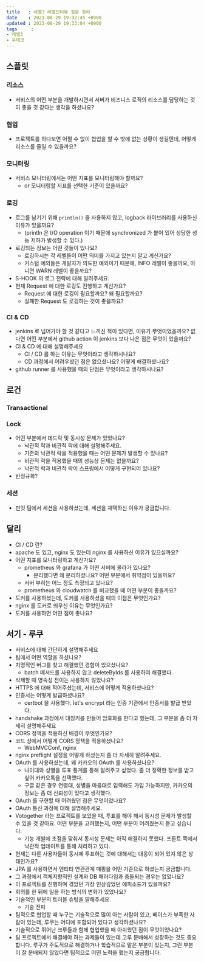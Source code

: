 ```yaml
---
title   : 레벨3 레벨인터뷰 질문 정리
date    : 2023-08-29 19:32:45 +0900
updated : 2023-08-29 19:33:04 +0900
tags     : 
- 레벨3
- 우테코
---
```


## 스플릿

### 리소스
- 서비스의 어떤 부분을 개발하시면서 서버가 비즈니스 로직의 리소스를 담당하는 것이 좋을 것 같다는 생각을 하셨나요?

### 협업
- 프로젝트를 하다보면 어쩔 수 없이 협업을 할 수 밖에 없는 상황이 생길텐데, 어떻게 리소스를 줄일 수 있을까요?

### 모니터링
- 서비스 모니터링에서는 어떤 지표를 모니터링해야 할까요?
	- or 모니터링할 지표를 선택한 기준이 있을까요?
### 로깅
- 로그를 남기기 위해 `println()` 을 사용하지 않고, logback 라이브러리를 사용하신 이유가 있을까요?
	- (println 은 I/O operation 이기 때문에 synchronized 가 붙어 있어 상당한 성능 저하가 발생할 수 있다.)
- 로깅되는 정보는 어떤 것들이 있나요?
	- 로깅하시는 각 레벨들이 어떤 의미를 가지고 있는지 알고 계신가요?
	- 커스텀 예외들은 개발자가 의도한 예외이기 때문에,  INFO 레벨이 좋을까요, 아니면 WARN 레벨이 좋을까요? 
- S-HOOK 의 로그 전략에 대해 알려주세요.
- 현재 Request 에 대한 로깅도 진행하고 계신가요?
	- Request 에 대한 로깅이 필요할까요? 왜 필요할까요?
	- 실패한 Request 도 로깅하는 것이 좋을까요?

### CI & CD

- jenkins 로 넘어가야 할 것 같다고 느끼신 적이 있다면, 이유가 무엇이었을까요? 없다면 어떤 부분에서 github action 이 jenkins 보다 나은 점은 무엇이 있을까요?
- CI & CD 에 대해 설명해주세요
	- CI / CD 를 하는 이유는 무엇이라고 생각하시나요?
	- CD 과정에서 어려우셨던 점은 없으셨나요? 어떻게 해결하셨나요?
- github runner 를 사용했을 때의 단점은 무엇이라고 생각하시나요? 

## 로건

### Transactional

### Lock

- 어떤 부분에서 데드락 및 동시성 문제가 있었나요?
	- 낙관적 락과 비관적 락에 대해 설명해주세요.
	- 기존의 낙관적 락을 적용했을 때는 어떤 문제가 발생할 수 있나요?
	- 비관적 락을 적용했을 때의 성능상 문제는 없을까요?
	- 낙관적 락과 비관적 락이 스프링에서 어떻게 구현되어 있나요?
- 반정규화?

### 세션

- 펀잇 팀에서 세션을 사용하셨는데, 세션을 채택하신 이유가 궁금합니다.

## 달리

- CI / CD 란?
- apache 도 있고, nginx 도 있는데 nginx 를 사용하신 이유가 있으실까요?
- 어떤 지표를 모니터링하고 계신가요?
	- prometheus 와 grafana 가 어떤 서버에 올라가 있나요? 
		- 분리했다면 왜 분리하셨나요? 어떤 부분에서 취약점이 있을까요?
	- 서버 부하는 어느 정도 측정되고 있나요?
	- prometheus 와 cloudwatch 를 비교했을 때 어떤 부분이 좋을까요?
- 도커를 사용하셨는데, 도커를 사용하셨을 때의 이점은 무엇인가요?
- nginx 를 도커로 띄우신 이유는 무엇인가요?
- 도커를 사용하면 어떤 점이 좋나요?


## 서기 - 루쿠

- 서비스에 대해 간단하게 설명해주세요
- 팀에서 어떤 역할을 하셨나요?
- 치명적인 버그를 찾고 해결했던 경험이 있으셨나요?
	- batch 메서드를 사용하지 않고 deleteByIds 를 사용하여 해결했다.
- 삭제할 때 영속성 전이는 사용하지 않았나요?
- HTTPS 에 대해 적어주셨는데, 서비스에 어떻게 적용하셨나요?
- 인증서는 어떻게 발급하셨나요?
	- certbot 을 사용했다. let's encrypt 라는 인증 기관에서 인증서를 발급 받았다.
- handshake 과정에서 대칭키를 만들어 암호화를 한다고 했는데, 그 부분을 좀 더 자세히 설명해주세요
- CORS 정책을 적용하신 배경이 무엇인가요?
- 코드 상에서 어떻게 CORS 정책을 적용하셨나요?
	- WebMVCConf, nginx
- nginx preflight 설정을 어떻게 하셨는지 좀 더 자세히 알려주세요.
- OAuth 를 사용하셨는데, 왜 카카오의 OAuth 를 사용하셨나요?
	- 나이대와 성별을 투표 통계를 통해 알려주고 싶었다. 좀 더 정확한 정보를 받고 싶어 카카오톡을 선택했다.
	- 구글 같은 경우 연령대, 성별을 마음대로 입력해도 가입 가능하지만, 카카오의 정보는 좀 더 신뢰성이 있다고 생각했다.
- OAuth 를 구현할 때 어려웠던 점은 무엇이었나요?
- OAuth 통신 과정에 대해 설명해주세요.
- Votogether 라는 프로젝트를 보았을 때, 투표를 해야 해서 동시성 문제가 발생할 수 있을 것 같아요. 어떤 부분을 고려했는지, 어떤 부분이 어려웠는지 듣고 싶습니다.
	- 기능 개발에 초점을 맞춰서 동시성 문제는 아직 해결하지 못했다. 프론트 쪽에서 낙관적 업데이트를 통해 처리하고 있다.
- 현재는 다른 사용자들이 동시에 투표하는 것에 대해서는 대응이 되어 있지 않은 상태인가요?
- JPA 를 사용하면서 엔티티 연관관계 매핑을 어떤 기준으로 하셨는지 궁금합니다.
- 그 과정에서 객체지향적인 설계와 DB 패러다임과 충돌되는 경우는 없었나요?
- 이 프로젝트를 진행하며 겪었던 가장 인상깊었던 에피소드가 있을까요?
- 회의를 한 뒤에 일을 하는 방식의 변화가 있었나요?
- 기술적인 부분의 트러블 슈팅을 말해주세요.
	- 기술 전파
- 팀적으로 협업할 때 누구는 기술적으로 많이 아는 사람이 있고, 베이스가 부족한 사람이 있는데, 루쿠는 어디에 포함되어 있다고 생각하셨나요?
- 기술적으로 뛰어난 크루들과 함께 협업했을 때 아쉬웠던 점이 무엇이었나요?
- 팀 프로젝트에서 해결해야 하는 과제들이 있는데 고루 분배해서 성장하는 것도 중요합니다. 루쿠가 주도적으로 해결하거나 학습적으로 맡은 부분이 있는지, 그런 부분이 잘 분배되지 않았다면 팀적으로 어떤 노력을 했는지 궁금합니다.
